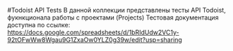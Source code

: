 #Todoist API Tests
В данной коллекции представлены тесты API Todoist, фукнкционала работы с проектами (Projects)
Тестовая документация доступна по ссылке:
https://docs.google.com/spreadsheets/d/1bRIdUdw2VC1y-92tOFwWw8Wgau9G1ZxaOw0YLZ0g39w/edit?usp=sharing
